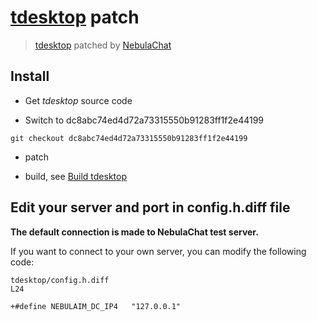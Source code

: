 # [tdesktop](https://github.com/telegramdesktop/tdesktop) patch
> [tdesktop](https://github.com/telegramdesktop/tdesktop) patched by [NebulaChat](https://nebula.chat)

## Install

- Get *tdesktop* source code

- Switch to dc8abc74ed4d72a73315550b91283ff1f2e44199 

```
git checkout dc8abc74ed4d72a73315550b91283ff1f2e44199
```

- patch

- build, see [Build tdesktop](https://github.com/telegramdesktop/tdesktop/blob/dev/README.md#build-instructions)

## Edit your server and port in config.h.diff file

**The default connection is made to NebulaChat test server.**

If you want to connect to your own server, you can modify the following code:

```
tdesktop/config.h.diff
L24

+#define NEBULAIM_DC_IP4   "127.0.0.1"

```
